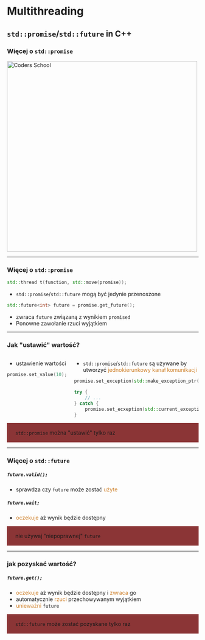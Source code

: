 <!-- .slide: data-background="#111111" -->

# Multithreading

## `std::promise`/`std::future` in C++

### Więcej o `std::promise`

<a href="https://coders.school">
    <img width="500" data-src="../coders_school_logo.png" alt="Coders School" class="plain">
</a>

___

### Więcej o `std::promise`

```c++
std::thread t(function, std::move(promise));
```
<!-- .element: class="fragment fade-in" -->

* <!-- .element: class="fragment fade-in" --> <code>std::promise</code>/<code>std::future</code> mogą być jedynie przenoszone

```c++
std::future<int> future = promise.get_future();
```
<!-- .element: class="fragment fade-in" -->

* <!-- .element: class="fragment fade-in" --> zwraca <code>future</code> związaną z wynikiem <code>promised</code>
* <!-- .element: class="fragment fade-in" --> Ponowne zawołanie rzuci wyjątkiem

<!-- Inna myśl jaką miałem na to zdanie to przetłumaczenie future i promised i zrobienie:
    'zwraca "przeszłość" powiązaną z "obiecanym" wynikiem'
-->
___

### Jak "ustawić" wartość?

<div style="display:flex;">

<div style="width: 35%;">

* <!-- .element: class="fragment fade-in" --> ustawienie wartości

```c++
promise.set_value(10);
```
 <!-- .element: class="fragment fade-in" -->
</div>
<div style="width: 65%;">

* <!-- .element: class="fragment fade-in" --> <code>std::promise</code>/<code>std::future</code> są używane by utworzyć <span style="color:#cf802a;">jednokierunkowy kanał komunikacji</span>

```c++
promise.set_exception(std::make_exception_ptr(e));
```
<!-- .element: class="fragment fade-in" -->
```c++
try {
    // ...
} catch {
    promise.set_ecxeption(std::current_exception());
}
```
<!-- .element: class="fragment fade-in" -->
</div>

</div>

<div style="background-color: #8B3536; padding: 3px 22px;">

<code>std::promise</code> można "ustawić" tylko raz

</div> <!-- .element: class="fragment fade-in" -->

___

### Więcej o `std::future`

##### `future.valid();` <!-- .element: class="fragment fade-in" -->

* <!-- .element: class="fragment fade-in" --> sprawdza czy <code>future</code> może zostać <span style="color:#cf802a;">użyte</span>

##### `future.wait;` <!-- .element: class="fragment fade-in" -->

* <!-- .element: class="fragment fade-in" --> <span style="color:#cf802a;">oczekuje</span> aż wynik będzie dostępny

<div style="background-color: #8B3536; padding: 3px 22px;">

nie używaj "niepoprawnej" `future`

</div> <!-- .element: class="fragment fade-in" -->

___

### jak pozyskać wartość?

##### `future.get();` <!-- .element: class="fragment fade-in" -->

* <!-- .element: class="fragment fade-in" --> <span style="color:#cf802a;">oczekuje</span> aż wynik będzie dostępny i <span style="color:#cf802a;">zwraca</span> go
* <!-- .element: class="fragment fade-in" --> automatycznie <span style="color:#cf802a;">rzuci</span> przechowywanym wyjątkiem
* <!-- .element: class="fragment fade-in" --> <span style="color:#cf802a;">unieważni</span> <code>future</code>

<div style="background-color: #8B3536; padding: 3px 22px;">

`std::future` może zostać pozyskane tylko raz

</div> <!-- .element: class="fragment fade-in" -->